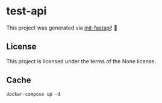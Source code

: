 # test-api

This project was generated via [init-fastapi](https://github.com/toantranct94/init-fastapi)! :tada:

## License

This project is licensed under the terms of the None license.


## Cache

```
docker-compose up -d
```